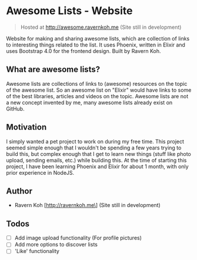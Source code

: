 # Awesome Lists - Website
> Hosted at http://awesome.ravernkoh.me (Site still in development)

Website for making and sharing awesome lists, which are collection of links to interesting things related to the list. It uses Phoenix, written in Elixir and uses Bootstrap 4.0 for the frontend design. Built by Ravern Koh.

## What are awesome lists?
Awesome lists are collections of links to (awesome) resources on the topic of the awesome list. So an awesome list on "Elixir" would have links to some of the best libraries, articles and videos on the topic. Awesome lists are not a new concept invented by me, many awesome lists already exist on GitHub.

## Motivation
I simply wanted a pet project to work on during my free time. This project seemed simple enough that I wouldn't be spending a few years trying to build this, but complex enough that I get to learn new things (stuff like photo upload, sending emails, etc.) while building this. At the time of starting this project, I have been learning Phoenix and Elixir for about 1 month, with only prior experience in NodeJS.

## Author
* Ravern Koh \[http://ravernkoh.me\] (Site still in development)

## Todos
- [ ] Add image upload functionality (For profile pictures)
- [ ] Add more options to discover lists
- [ ] 'Like' functionality
